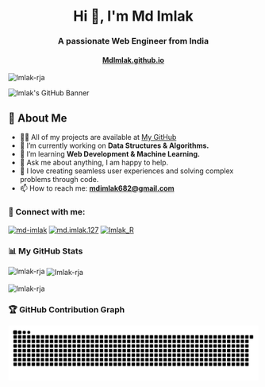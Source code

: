 <h1 align="center">Hi 👋, I'm Md Imlak</h1>
<h3 align="center">A passionate Web Engineer from India</h3>

<h4 align="center"><a href="https://hilarious-tulumba-d8dd0d.netlify.app/">MdImlak.github.io</a></h4>

<p align="left"> <img src="https://komarev.com/ghpvc/?username=Imlak-rja&label=Profile%20views&color=0e75b6&style=flat" alt="Imlak-rja" /> </p>

![Imlak's GitHub Banner](https://readme-typing-svg.herokuapp.com?font=Fira+Code&duration=2000&pause=500&color=00FF00&width=435&lines=Passionate+Web+Engineer+from+India;Love+Coding+%26+Problem+Solving;Learning+Machine+Learning+%26+Web+Development)

## 🚀 About Me
- 👨‍💻 All of my projects are available at [My GitHub](https://github.com/Imlak-rja)
- 🔭 I’m currently working on **Data Structures & Algorithms.**
- 🌱 I’m learning **Web Development & Machine Learning.**
- 💬 Ask me about anything, I am happy to help.
- 🚀 I love creating seamless user experiences and solving complex problems through code.
- 📫 How to reach me: **mdimlak682@gmail.com**

<h3 align="left">📡 Connect with me:</h3>
<p align="left">
<a href="https://linkedin.com/in/md-imlak" target="blank"><img align="center" src="https://raw.githubusercontent.com/rahuldkjain/github-profile-readme-generator/master/src/images/icons/Social/linked-in-alt.svg" alt="md-imlak" height="30" width="40" /></a>
<a href="https://instagram.com/md.imlak.127" target="blank"><img align="center" src="https://raw.githubusercontent.com/rahuldkjain/github-profile-readme-generator/master/src/images/icons/Social/instagram.svg" alt="md.imlak.127" height="30" width="40" /></a>
<a href="https://www.leetcode.com/Imlak_R" target="blank"><img align="center" src="https://raw.githubusercontent.com/rahuldkjain/github-profile-readme-generator/master/src/images/icons/Social/leet-code.svg" alt="Imlak_R" height="30" width="40" /></a>
</p>


<h3 align="left"> 📊 My GitHub Stats</h3>

<p><img align="left" src="https://github-readme-stats.vercel.app/api/top-langs?username=Imlak-rja&show_icons=true&locale=en&layout=compact" alt="Imlak-rja" /></p>

<p>&nbsp;<img align="center" src="https://github-readme-stats.vercel.app/api?username=Imlak-rja&show_icons=true&locale=en" alt="Imlak-rja" /></p>

<p><img align="center" src="https://github-readme-streak-stats.herokuapp.com/?user=Imlak-rja&" alt="Imlak-rja" /></p>

<h3 align="left"> 🏆 GitHub Contribution Graph</h3>
<picture>
  <source media="(prefers-color-scheme: dark)" srcset="https://github.com/Imlak-rja/Imlak-rja/blob/output/github-contribution-grid-snake.svg">
  <source media="(prefers-color-scheme: light)" srcset="https://github.com/Imlak-rja/Imlak-rja/blob/output/github-contribution-grid-snake-dark.svg">
  <img alt="github-snake" src="https://github.com/Imlak-rja/Imlak-rja/blob/output/github-contribution-grid-snake-dark.svg">
</picture>
